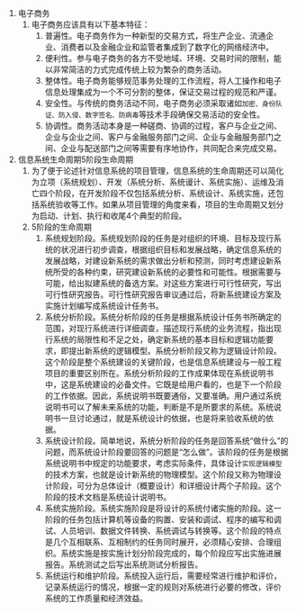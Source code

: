 1. 电子商务
    1. 电子商务应该具有以下基本特征：
        1. 普遍性。电子商务作为一种新型的交易方式，将生产企业、流通企业、消费者以及金融企业和监管者集成到了数字化的网络经济中。
        2. 便利性。参与电子商务的各方不受地域、环境、交易时间的限制，能以非常简洁的力式完成传统上较为繁杂的商务活动。
        3. 整体性。电子商务能够规范事务处理的工作流程，将人工操作和电子信息处理集成为一个不可分割的整体，保证交易过程的规范和严谨。
        4. 安全性。与传统的商务活动不同，电子商务必须采取诸如`加密、身份队证、防入侵、数字签名、防病毒`等技术手段确保交易活动的安全性。
        5. 协调性。商务活动本身是一种磋商、协调的过程，客户与企业之间、企业与企业之间、客户与金融服务部门之间、企业与金融服务部门之间、企业与配送部门之间等需要有序地协作，共同配合来完成交易。
2. 信息系统生命周期5阶段生命周期
    1. 为了便于论述针对信息系统的项目管理，信息系统的生命周期还可以简化为立项（系统规划）、开发（系统分析、系统谩计、系统实施）、运维及消亡四个阶段，在开发阶段不仅包括系统分析、系统设计、系统实施，还包括系统验收等工作。如果从项目管理的角度来看，项目的生命周期又划分为启动、计划、执行和收尾4个典型的阶段。
    2. 5阶段的生命周期
        1. 系统规划阶段。系统规划阶段的任务是对组织的环境、目标及现行系统的状况进行初步调查，根据组织目标和发展战略，确定信息系统的发展战略，对建设新系统的需求做出分析和预测，同时考虑建设新系统所受的各种约束，研究建设新系统的必要性和可能性。根据需要与可能，给出拟建系统的备选方案。对这些方案进行可行性研究，写出可行性研究报告。可行性研究报告审议通过后，将新系统建设方案及实施计划编写成系统设计任务书。
        2. 系统分析阶段。系统分析阶段的任务是根据系统设计任务书所确定的范围，对现行系统进行详细调查，描述现行系统的业务流程，指出现行系统的局限性和不足之处，确定新系统的基本目标和逻辑功能要求，即提出新系统的逻辑模型。系统分析阶段又称为逻辑设计阶段。这个阶段是整个系统建设的关键阶段，也是信息系统建设与一般工程项目的重要区别所在。系统分析阶段的工作成果体现在系统说明书中，这是系统建设的必备文件。它既是给用户看的，也是下一个阶段的工作依据。因此，系统说明书既要通俗，又要准确。用户通过系统说明书可以了解未来系统的功能，判断是不是所要求的系统。系统说明书一旦讨论通过，就是系统设计的依据，也是将来验收系统的依据。
        3. 系统设计阶段。简单地说，系统分析阶段的任务是回答系统“做什么”的问题，而系统设计阶段要回答的问题是“怎么做”。该阶段的任务是根据系统说明书中规定的功能要求，考虑实际条件，具体设计`实现逻辑模型`的技术方案，也就是设计新系统的物理模型。这个阶段又称为物理设计阶段，可分为总体设计（概要设计）和详细设计两个子阶段。这个阶段的技术文档是系统设计说明书。
        4. 系统实施阶段。系统实施阶段是将设计的系统付诸实施的阶段。这一阶段的任务包括计算机等设备的购置、安装和调试、程序的编写和调试、人员培训、数据文件转换、系统调试与转换等。这个阶段的特点是几个互相联系、互相制约的任务同时展开，必须精心安排、合理组织。系统实施是按实施计划分阶段完成的，每个阶段应写出实施进展报告。系统测试之后写出系统测试分析报告。
        5. 系统运行和维护阶段。系统投入运行后，需要经常进行维护和评价，记录系统运行的情况，根据一定的规则对系统进行必要的修改，评价系统的工作质量和经济效益。